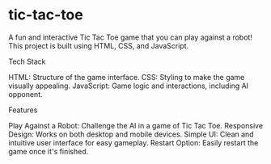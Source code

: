 # tic-tac-toe
A fun and interactive Tic Tac Toe game that you can play against a robot! This project is built using HTML, CSS, and JavaScript.

Tech Stack

HTML: Structure of the game interface.
CSS: Styling to make the game visually appealing.
JavaScript: Game logic and interactions, including AI opponent.

Features

Play Against a Robot: Challenge the AI in a game of Tic Tac Toe.
Responsive Design: Works on both desktop and mobile devices.
Simple UI: Clean and intuitive user interface for easy gameplay.
Restart Option: Easily restart the game once it's finished.
